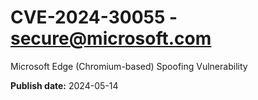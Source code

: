 # CVE-2024-30055 - secure@microsoft.com

Microsoft Edge (Chromium-based) Spoofing Vulnerability

**Publish date:** 2024-05-14
